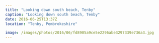```yaml
---
title: "Looking down south beach, Tenby"
caption: "Looking down south beach, Tenby"
date: 2016-06-25T13:37Z
location: "Tenby, Pembrokeshire"

image: /images/photos/2016/06/fd8905a9ce5e2296abe3297339e736a3.jpg
---
```

